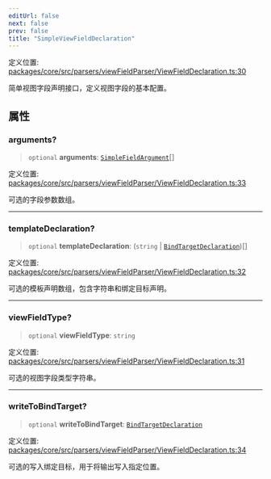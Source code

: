 ```yaml
---
editUrl: false
next: false
prev: false
title: "SimpleViewFieldDeclaration"
---
```


定义位置: [packages/core/src/parsers/viewFieldParser/ViewFieldDeclaration.ts:30](https://github.com/mProjectsCode/obsidian-meta-bind-plugin/blob/6e87907d27dd07b6437b63c980b11d2bfef62599/packages/core/src/parsers/viewFieldParser/ViewFieldDeclaration.ts#L30)

简单视图字段声明接口，定义视图字段的基本配置。

## 属性

### arguments?

> `optional` **arguments**: [`SimpleFieldArgument`](/obsidian-meta-bind-plugin-docs/api/interfaces/simplefieldargument/)[]

定义位置: [packages/core/src/parsers/viewFieldParser/ViewFieldDeclaration.ts:33](https://github.com/mProjectsCode/obsidian-meta-bind-plugin/blob/6e87907d27dd07b6437b63c980b11d2bfef62599/packages/core/src/parsers/viewFieldParser/ViewFieldDeclaration.ts#L33)

可选的字段参数数组。

***

### templateDeclaration?

> `optional` **templateDeclaration**: (`string` \| [`BindTargetDeclaration`](/obsidian-meta-bind-plugin-docs/api/interfaces/bindtargetdeclaration/))[]

定义位置: [packages/core/src/parsers/viewFieldParser/ViewFieldDeclaration.ts:32](https://github.com/mProjectsCode/obsidian-meta-bind-plugin/blob/6e87907d27dd07b6437b63c980b11d2bfef62599/packages/core/src/parsers/viewFieldParser/ViewFieldDeclaration.ts#L32)

可选的模板声明数组，包含字符串和绑定目标声明。

***

### viewFieldType?

> `optional` **viewFieldType**: `string`

定义位置: [packages/core/src/parsers/viewFieldParser/ViewFieldDeclaration.ts:31](https://github.com/mProjectsCode/obsidian-meta-bind-plugin/blob/6e87907d27dd07b6437b63c980b11d2bfef62599/packages/core/src/parsers/viewFieldParser/ViewFieldDeclaration.ts#L31)

可选的视图字段类型字符串。

***

### writeToBindTarget?

> `optional` **writeToBindTarget**: [`BindTargetDeclaration`](/obsidian-meta-bind-plugin-docs/api/interfaces/bindtargetdeclaration/)

定义位置: [packages/core/src/parsers/viewFieldParser/ViewFieldDeclaration.ts:34](https://github.com/mProjectsCode/obsidian-meta-bind-plugin/blob/6e87907d27dd07b6437b63c980b11d2bfef62599/packages/core/src/parsers/viewFieldParser/ViewFieldDeclaration.ts#L34)

可选的写入绑定目标，用于将输出写入指定位置。
